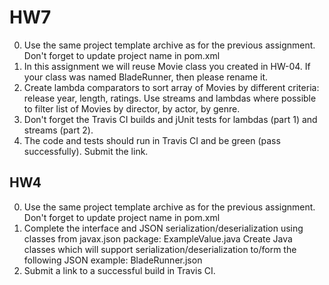 # HW7

0) Use the same project template archive as for the previous assignment. Don't forget to update project name in pom.xml
1) In this assignment we will reuse Movie class you created in HW-04. If your class was named BladeRunner, then please rename it.
2) Create lambda comparators to sort array of Movies by different criteria: release year, length, ratings. Use streams and lambdas where possible to filter list of Movies by director, by actor, by genre.
3) Don't forget the Travis CI builds and jUnit tests for lambdas (part 1) and streams (part 2).
4) The code and tests should run in Travis CI and be green (pass successfully). Submit the link.

## HW4

0) Use the same project template archive as for the previous assignment. Don't forget to update project name in pom.xml
1) Complete the interface and JSON serialization/deserialization using classes from javax.json package: ExampleValue.java
Create Java classes which will support serialization/deserialization to/form the following JSON example: BladeRunner.json
2) Submit a link to a successful build in Travis CI.